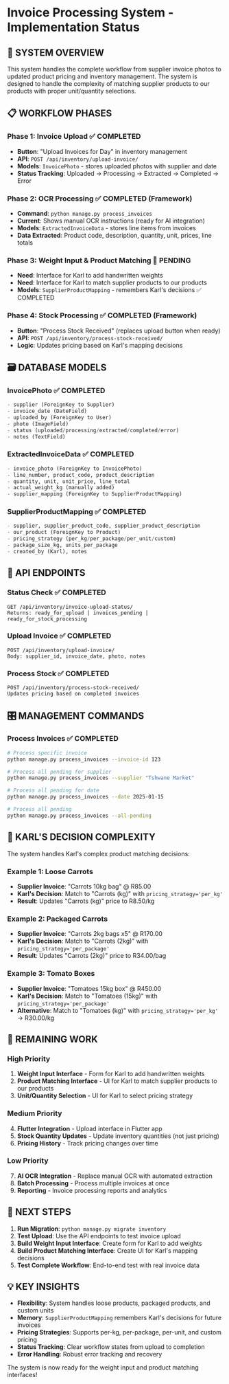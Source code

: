 # Invoice Processing System - Implementation Status

## 🎯 SYSTEM OVERVIEW

This system handles the complete workflow from supplier invoice photos to updated product pricing and inventory management. The system is designed to handle the complexity of matching supplier products to our products with proper unit/quantity selections.

## 📋 WORKFLOW PHASES

### Phase 1: Invoice Upload ✅ COMPLETED
- **Button**: "Upload Invoices for Day" in inventory management
- **API**: `POST /api/inventory/upload-invoice/`
- **Models**: `InvoicePhoto` - stores uploaded photos with supplier and date
- **Status Tracking**: Uploaded → Processing → Extracted → Completed → Error

### Phase 2: OCR Processing ✅ COMPLETED (Framework)
- **Command**: `python manage.py process_invoices`
- **Current**: Shows manual OCR instructions (ready for AI integration)
- **Models**: `ExtractedInvoiceData` - stores line items from invoices
- **Data Extracted**: Product code, description, quantity, unit, prices, line totals

### Phase 3: Weight Input & Product Matching 🚧 PENDING
- **Need**: Interface for Karl to add handwritten weights
- **Need**: Interface for Karl to match supplier products to our products
- **Models**: `SupplierProductMapping` - remembers Karl's decisions ✅ COMPLETED

### Phase 4: Stock Processing ✅ COMPLETED (Framework)
- **Button**: "Process Stock Received" (replaces upload button when ready)
- **API**: `POST /api/inventory/process-stock-received/`
- **Logic**: Updates pricing based on Karl's mapping decisions

## 🗃️ DATABASE MODELS

### InvoicePhoto ✅ COMPLETED
```python
- supplier (ForeignKey to Supplier)
- invoice_date (DateField)
- uploaded_by (ForeignKey to User)
- photo (ImageField)
- status (uploaded/processing/extracted/completed/error)
- notes (TextField)
```

### ExtractedInvoiceData ✅ COMPLETED
```python
- invoice_photo (ForeignKey to InvoicePhoto)
- line_number, product_code, product_description
- quantity, unit, unit_price, line_total
- actual_weight_kg (manually added)
- supplier_mapping (ForeignKey to SupplierProductMapping)
```

### SupplierProductMapping ✅ COMPLETED
```python
- supplier, supplier_product_code, supplier_product_description
- our_product (ForeignKey to Product)
- pricing_strategy (per_kg/per_package/per_unit/custom)
- package_size_kg, units_per_package
- created_by (Karl), notes
```

## 🔌 API ENDPOINTS

### Status Check ✅ COMPLETED
```
GET /api/inventory/invoice-upload-status/
Returns: ready_for_upload | invoices_pending | ready_for_stock_processing
```

### Upload Invoice ✅ COMPLETED
```
POST /api/inventory/upload-invoice/
Body: supplier_id, invoice_date, photo, notes
```

### Process Stock ✅ COMPLETED
```
POST /api/inventory/process-stock-received/
Updates pricing based on completed invoices
```

## 🎛️ MANAGEMENT COMMANDS

### Process Invoices ✅ COMPLETED
```bash
# Process specific invoice
python manage.py process_invoices --invoice-id 123

# Process all pending for supplier
python manage.py process_invoices --supplier "Tshwane Market"

# Process all pending for date
python manage.py process_invoices --date 2025-01-15

# Process all pending
python manage.py process_invoices --all-pending
```

## 🧠 KARL'S DECISION COMPLEXITY

The system handles Karl's complex product matching decisions:

### Example 1: Loose Carrots
- **Supplier Invoice**: "Carrots 10kg bag" @ R85.00
- **Karl's Decision**: Match to "Carrots (kg)" with `pricing_strategy='per_kg'`
- **Result**: Updates "Carrots (kg)" price to R8.50/kg

### Example 2: Packaged Carrots
- **Supplier Invoice**: "Carrots 2kg bags x5" @ R170.00
- **Karl's Decision**: Match to "Carrots (2kg)" with `pricing_strategy='per_package'`
- **Result**: Updates "Carrots (2kg)" price to R34.00/bag

### Example 3: Tomato Boxes
- **Supplier Invoice**: "Tomatoes 15kg box" @ R450.00
- **Karl's Decision**: Match to "Tomatoes (15kg)" with `pricing_strategy='per_package'`
- **Alternative**: Match to "Tomatoes (kg)" with `pricing_strategy='per_kg'` → R30.00/kg

## 🚧 REMAINING WORK

### High Priority
1. **Weight Input Interface** - Form for Karl to add handwritten weights
2. **Product Matching Interface** - UI for Karl to match supplier products to our products
3. **Unit/Quantity Selection** - UI for Karl to select pricing strategy

### Medium Priority
4. **Flutter Integration** - Upload interface in Flutter app
5. **Stock Quantity Updates** - Update inventory quantities (not just pricing)
6. **Pricing History** - Track pricing changes over time

### Low Priority
7. **AI OCR Integration** - Replace manual OCR with automated extraction
8. **Batch Processing** - Process multiple invoices at once
9. **Reporting** - Invoice processing reports and analytics

## 🎯 NEXT STEPS

1. **Run Migration**: `python manage.py migrate inventory`
2. **Test Upload**: Use the API endpoints to test invoice upload
3. **Build Weight Input Interface**: Create form for Karl to add weights
4. **Build Product Matching Interface**: Create UI for Karl's mapping decisions
5. **Test Complete Workflow**: End-to-end test with real invoice data

## 💡 KEY INSIGHTS

- **Flexibility**: System handles loose products, packaged products, and custom units
- **Memory**: `SupplierProductMapping` remembers Karl's decisions for future invoices
- **Pricing Strategies**: Supports per-kg, per-package, per-unit, and custom pricing
- **Status Tracking**: Clear workflow states from upload to completion
- **Error Handling**: Robust error tracking and recovery

The system is now ready for the weight input and product matching interfaces!
